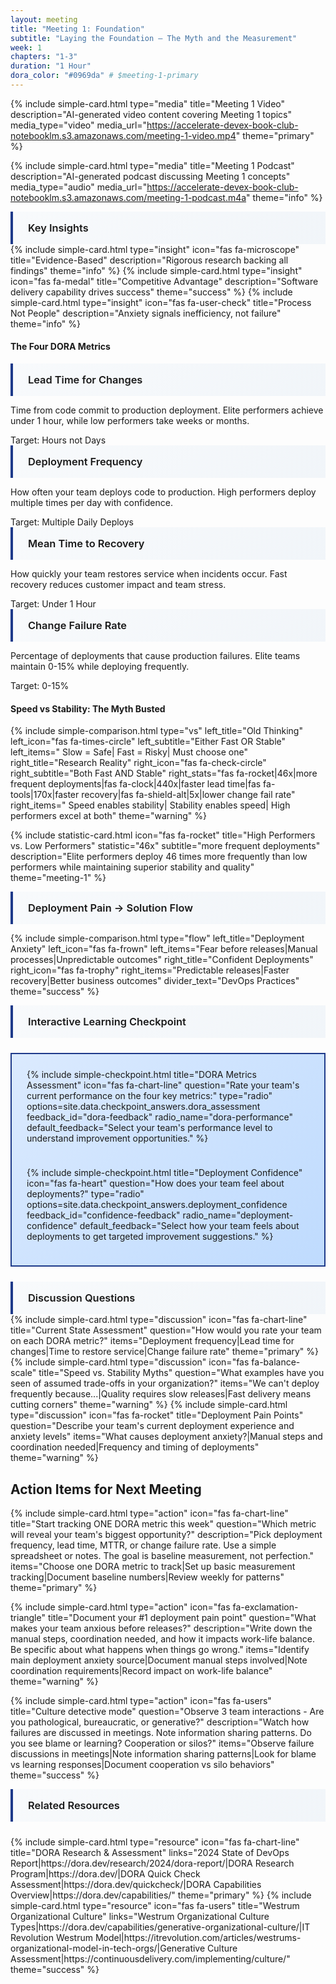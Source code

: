 ```yaml
---
layout: meeting
title: "Meeting 1: Foundation"
subtitle: "Laying the Foundation – The Myth and the Measurement"
week: 1
chapters: "1-3"
duration: "1 Hour"
dora_color: "#0969da" # $meeting-1-primary
---
```


{% include simple-card.html
  type="media"
  title="Meeting 1 Video"
  description="AI-generated video content covering Meeting 1 topics"
  media_type="video"
  media_url="https://accelerate-devex-book-club-notebooklm.s3.amazonaws.com/meeting-1-video.mp4"
  theme="primary"
%}

{% include simple-card.html
  type="media"
  title="Meeting 1 Podcast"
  description="AI-generated podcast discussing Meeting 1 concepts"
  media_type="audio"
  media_url="https://accelerate-devex-book-club-notebooklm.s3.amazonaws.com/meeting-1-podcast.m4a"
  theme="info"
%}

### Key Insights

<div class="learning-grid" markdown="0">
  {% include simple-card.html type="insight" icon="fas fa-microscope" title="Evidence-Based" description="Rigorous research backing all findings" theme="info" %}
  {% include simple-card.html type="insight" icon="fas fa-medal" title="Competitive Advantage" description="Software delivery capability drives success" theme="success" %}
  {% include simple-card.html type="insight" icon="fas fa-user-check" title="Process Not People" description="Anxiety signals inefficiency, not failure" theme="info" %}
</div>

#### The Four DORA Metrics

<div class="learning-highlights" markdown="0">
<div class="highlight-grid">
<div class="highlight-card meeting-1">
<div class="highlight-icon">
<i class="fas fa-chart-line"></i>
</div>
<h3>Lead Time for Changes</h3>
<p>Time from code commit to production deployment. Elite performers achieve under 1 hour, while low performers take weeks or months.</p>
<div class="meeting-badge">
<span>Target:</span>
<span>Hours not Days</span>
</div>
</div>

<div class="highlight-card meeting-1">
<div class="highlight-icon">
<i class="fas fa-rocket"></i>
</div>
<h3>Deployment Frequency</h3>
<p>How often your team deploys code to production. High performers deploy multiple times per day with confidence.</p>
<div class="meeting-badge">
<span>Target:</span>
<span>Multiple Daily Deploys</span>
</div>
</div>

<div class="highlight-card meeting-1">
<div class="highlight-icon">
<i class="fas fa-clock"></i>
</div>
<h3>Mean Time to Recovery</h3>
<p>How quickly your team restores service when incidents occur. Fast recovery reduces customer impact and team stress.</p>
<div class="meeting-badge">
<span>Target:</span>
<span>Under 1 Hour</span>
</div>
</div>

<div class="highlight-card meeting-1">
<div class="highlight-icon">
<i class="fas fa-exclamation-triangle"></i>
</div>
<h3>Change Failure Rate</h3>
<p>Percentage of deployments that cause production failures. Elite teams maintain 0-15% while deploying frequently.</p>
<div class="meeting-badge">
<span>Target:</span>
<span>0-15%</span>
</div>
</div>
</div>
</div>

#### Speed vs Stability: The Myth Busted

{% include simple-comparison.html
  type="vs"
  left_title="Old Thinking"
  left_icon="fas fa-times-circle"
  left_subtitle="Either Fast OR Stable"
  left_items="<i class='fas fa-turtle'></i> Slow = Safe|<i class='fas fa-running'></i> Fast = Risky|<i class='fas fa-balance-scale'></i> Must choose one"
  right_title="Research Reality"
  right_icon="fas fa-check-circle"
  right_subtitle="Both Fast AND Stable"
  right_stats="fas fa-rocket|46x|more frequent deployments|fas fa-clock|440x|faster lead time|fas fa-tools|170x|faster recovery|fas fa-shield-alt|5x|lower change fail rate"
  right_items="<i class='fas fa-bolt'></i> Speed enables stability|<i class='fas fa-shield-alt'></i> Stability enables speed|<i class='fas fa-chart-bar'></i> High performers excel at both"
  theme="warning"
%}

{% include statistic-card.html
  icon="fas fa-rocket"
  title="High Performers vs. Low Performers"
  statistic="46x"
  subtitle="more frequent deployments"
  description="Elite performers deploy 46 times more frequently than low performers while maintaining superior stability and quality"
  theme="meeting-1"
%}

### Deployment Pain → Solution Flow

{% include simple-comparison.html
  type="flow"
  left_title="Deployment Anxiety"
  left_icon="fas fa-frown"
  left_items="Fear before releases|Manual processes|Unpredictable outcomes"
  right_title="Confident Deployments"
  right_icon="fas fa-trophy"
  right_items="Predictable releases|Faster recovery|Better business outcomes"
  divider_text="DevOps Practices"
  theme="success"
%}

### Interactive Learning Checkpoint

<div class="learning-checkpoint" markdown="0">
  {% include simple-checkpoint.html 
    title="DORA Metrics Assessment"
    icon="fas fa-chart-line"
    question="Rate your team's current performance on the four key metrics:"
    type="radio"
    options=site.data.checkpoint_answers.dora_assessment
    feedback_id="dora-feedback"
    radio_name="dora-performance"
    default_feedback="Select your team's performance level to understand improvement opportunities."
  %}

{% include simple-checkpoint.html
    title="Deployment Confidence"
    icon="fas fa-heart"
    question="How does your team feel about deployments?"
    type="radio"
    options=site.data.checkpoint_answers.deployment_confidence
    feedback_id="confidence-feedback"
    radio_name="deployment-confidence"
    default_feedback="Select how your team feels about deployments to get targeted improvement suggestions."
  %}

</div>

### Discussion Questions

<div class="discussion-grid" markdown="0">
  {% include simple-card.html type="discussion" icon="fas fa-chart-line" title="Current State Assessment" question="How would you rate your team on each DORA metric?" items="Deployment frequency|Lead time for changes|Time to restore service|Change failure rate" theme="primary" %}
  {% include simple-card.html type="discussion" icon="fas fa-balance-scale" title="Speed vs. Stability Myths" question="What examples have you seen of assumed trade-offs in your organization?" items="We can't deploy frequently because...|Quality requires slow releases|Fast delivery means cutting corners" theme="warning" %}
  {% include simple-card.html type="discussion" icon="fas fa-rocket" title="Deployment Pain Points" question="Describe your team's current deployment experience and anxiety levels" items="What causes deployment anxiety?|Manual steps and coordination needed|Frequency and timing of deployments" theme="warning" %}
</div>

## Action Items for Next Meeting

<div class="discussion-grid" markdown="0">
  {% include simple-card.html 
    type="action"
    icon="fas fa-chart-line"
    title="Start tracking ONE DORA metric this week"
    question="Which metric will reveal your team's biggest opportunity?"
    description="Pick deployment frequency, lead time, MTTR, or change failure rate. Use a simple spreadsheet or notes. The goal is baseline measurement, not perfection."
    items="Choose one DORA metric to track|Set up basic measurement tracking|Document baseline numbers|Review weekly for patterns"
    theme="primary"
  %}

{% include simple-card.html
    type="action"
    icon="fas fa-exclamation-triangle"
    title="Document your #1 deployment pain point"
    question="What makes your team anxious before releases?"
    description="Write down the manual steps, coordination needed, and how it impacts work-life balance. Be specific about what happens when things go wrong."
    items="Identify main deployment anxiety source|Document manual steps involved|Note coordination requirements|Record impact on work-life balance"
    theme="warning"
  %}

{% include simple-card.html
    type="action"
    icon="fas fa-users"
    title="Culture detective mode"
    question="Observe 3 team interactions - Are you pathological, bureaucratic, or generative?"
    description="Watch how failures are discussed in meetings. Note information sharing patterns. Do you see blame or learning? Cooperation or silos?"
    items="Observe failure discussions in meetings|Note information sharing patterns|Look for blame vs learning responses|Document cooperation vs silo behaviors"
    theme="success"
  %}

</div>

### Related Resources

<div class="resource-grid" markdown="0">
  {% include simple-card.html type="resource" icon="fas fa-chart-line" title="DORA Research & Assessment" links="2024 State of DevOps Report|https://dora.dev/research/2024/dora-report/|DORA Research Program|https://dora.dev/|DORA Quick Check Assessment|https://dora.dev/quickcheck/|DORA Capabilities Overview|https://dora.dev/capabilities/" theme="primary" %}
  {% include simple-card.html type="resource" icon="fas fa-users" title="Westrum Organizational Culture" links="Westrum Organizational Culture Types|https://dora.dev/capabilities/generative-organizational-culture/|IT Revolution Westrum Model|https://itrevolution.com/articles/westrums-organizational-model-in-tech-orgs/|Generative Culture Assessment|https://continuousdelivery.com/implementing/culture/" theme="success" %}
</div>

<style>
/* Meeting 1 specific styling - checkpoint styling now handled by includes */
.learning-checkpoint {
  display: grid;
  grid-template-columns: repeat(auto-fit, minmax(300px, 1fr));
  gap: 1.5rem;
  margin: 1.5rem 0;
  padding: 1.5rem;
  background: linear-gradient(135deg, #dbeafe, #bfdbfe);
  
  border: 2px solid #1E3A8A;
}

/* Responsive Design for Checkpoint */
@media (max-width: 768px) {
  .learning-checkpoint {
    grid-template-columns: 1fr;
    padding: 1rem;
  }
}

/* DORA Metrics Grid */
.dora-metrics-grid {
  display: grid;
  grid-template-columns: repeat(2, 1fr);
  gap: 1.25rem;
  margin: 1.5rem 0;
  max-width: 900px;
}

.metric-card {
  background: white;
  
  padding: 1.5rem;
  text-align: left;
  box-shadow: 0 4px 15px rgba(0, 0, 0, 0.08);
  transition: all 0.3s ease;
  border: 2px solid transparent;
  position: relative;
  overflow: hidden;
  display: flex;
  flex-direction: column;
}

.metric-card::before {
  content: '';
  position: absolute;
  top: 0;
  left: 0;
  right: 0;
  height: 4px;
}

.metric-card.lead-time {
  border-color: #2196F3;
}

.metric-card.lead-time::before {
  background: linear-gradient(90deg, #2196F3, #1976d2);
}

.metric-card.deploy-frequency {
  border-color: #4CAF50;
}

.metric-card.deploy-frequency::before {
  background: linear-gradient(90deg, #4CAF50, #388e3c);
}

.metric-card.restore-time {
  border-color: #FF9800;
}

.metric-card.restore-time::before {
  background: linear-gradient(90deg, #FF9800, #f57c00);
}

.metric-card.change-fail {
  border-color: #f44336;
}

.metric-card.change-fail::before {
  background: linear-gradient(90deg, #f44336, #d32f2f);
}

.metric-card:hover {
  transform: translateY(-6px);
  box-shadow: 0 15px 40px rgba(0, 0, 0, 0.15);
}

/* H3 Themed Styling */
h3 {
  border-left: 4px solid #1E3A8A;
  background: linear-gradient(135deg, #f8fafc, #f1f5f9);
  padding: 1rem 1.5rem;
  margin: 0;
  font-weight: 600;
}

/* Icons integrated into headers */
h3 i, h4 i {
  margin-right: 0.5rem;
  color: inherit;
}

.metric-icon {
  font-size: 3rem;
  margin-bottom: 1rem;
  display: block;
}

.metric-title {
  margin: 0 0 0.75rem 0;
  font-size: 1.2rem;
  font-weight: 700;
  color: #333;
  display: flex;
  align-items: center;
  gap: 0.5rem;
}

.metric-description {
  color: #666;
  font-size: 0.9rem;
  line-height: 1.4;
  margin-bottom: auto;
  flex-grow: 1;
}

.metric-goal {
  background: linear-gradient(135deg, #f3f4f6, #e5e7eb);
  color: #374151;
  padding: 0.5rem 1rem;
  
  font-size: 0.8rem;
  font-weight: 600;
  width: 100%;
  text-align: center;
  border: 2px solid #d1d5db;
  margin-top: 1rem;
}

/* Myth Buster Section */
.myth-buster {
  display: flex;
  align-items: center;
  justify-content: space-between;
  gap: 1.5rem;
  margin: 1.5rem 0;
  padding: 1.5rem;
  background: linear-gradient(135deg, #dbeafe, #bfdbfe);
  
  border: 2px solid #1E3A8A;
}

.myth-side, .reality-side {
  flex: 1;
  text-align: center;
}

.myth-icon, .reality-icon {
  font-size: 3rem;
  margin-bottom: 1rem;
  display: block;
}

.myth-side h3, .reality-side h3 {
  margin: 0 0 1rem 0;
  font-size: 1.4rem;
  font-weight: 700;
}

.myth-side h3 {
  color: #d32f2f;
}

.reality-side h3 {
  color: #2e7d32;
}

.myth-content p, .reality-content p {
  font-weight: 600;
  margin-bottom: 1rem;
  font-size: 1.1rem;
}

.myth-content ul, .reality-content ul {
  list-style: none;
  padding: 0;
  margin: 0;
}

.myth-content li, .reality-content li {
  padding: 0.3rem 0;
  font-size: 0.95rem;
}

.vs-divider {
  font-size: 2rem;
  font-weight: bold;
  color: #1E3A8A;
  background: white;
  width: 60px;
  height: 60px;
  border-radius: 50%;
  display: flex;
  align-items: center;
  justify-content: center;
  border: 3px solid #1E3A8A;
}

/* Deployment Flow */
.deployment-flow {
  display: flex;
  align-items: center;
  justify-content: center;
  gap: 1.5rem;
  margin: 1.5rem 0;
  padding: 1.5rem;
  background: linear-gradient(135deg, #dbeafe, #bfdbfe);
  
  border: 2px solid #1E3A8A;
}

.flow-problem, .flow-solution, .flow-result {
  flex: 1;
  text-align: center;
  max-width: 250px;
}

.problem-icon, .solution-icon, .result-icon {
  font-size: 2.5rem;
  margin-bottom: 1rem;
  display: block;
}

.flow-problem h4, .flow-solution h4, .flow-result h4 {
  margin: 0 0 1rem 0;
  font-size: 1.2rem;
  font-weight: 600;
  color: #1e40af;
}

.flow-problem ul, .flow-solution ul, .flow-result ul {
  list-style: none;
  padding: 0;
  margin: 0;
  font-size: 0.9rem;
}

.flow-problem li, .flow-solution li, .flow-result li {
  padding: 0.25rem 0;
}

.flow-arrow {
  font-size: 2rem;
  color: #1E3A8A;
  font-weight: bold;
}

/* Insights Grid */
.insights-grid {
  display: grid;
  grid-template-columns: repeat(3, 1fr);
  gap: 1.5rem;
  margin: 3rem 0;
}

.insight-card {
  background: linear-gradient(135deg, #f8f9fa, #e9ecef);
  
  padding: 1.5rem;
  text-align: center;
  box-shadow: 0 4px 15px rgba(0, 0, 0, 0.08);
  transition: all 0.3s ease;
  border-left: 4px solid #1E3A8A;
}

.insight-card:hover {
  transform: translateY(-2px);
  box-shadow: 0 8px 25px rgba(0, 0, 0, 0.12);
}

.insight-icon {
  font-size: 2.5rem;
  margin-bottom: 1rem;
  display: block;
}

.insight-card h4 {
  margin: 0 0 0.75rem 0;
  color: #1e40af;
  font-size: 1.1rem;
  font-weight: 600;
}

.insight-card p {
  color: #666;
  font-size: 0.9rem;
  margin: 0;
  line-height: 1.4;
}

/* Responsive Design */
@media (max-width: 768px) {
  .dora-metrics-grid {
    grid-template-columns: 1fr;
    gap: 1.5rem;
  }

  .myth-buster {
    flex-direction: column;
    gap: 1rem;
  }

  .vs-divider {
    transform: none;
    width: 50px;
    height: 50px;
    font-size: 1.5rem;
  }

  .deployment-flow {
    flex-direction: column;
    gap: 1rem;
  }

  .flow-arrow {
    transform: rotate(90deg);
    font-size: 1.5rem;
  }

  .insights-grid {
    grid-template-columns: 1fr;
  }

  .metric-card, .insight-card {
    padding: 1.5rem;
  }

  .myth-side, .reality-side {
    max-width: 100%;
  }
}

/* Westrum Culture Types Styling */
.culture-types-diagram {
  display: grid;
  grid-template-columns: repeat(3, 1fr);
  gap: 2rem;
  margin: 3rem 0;
  max-width: 1000px;
}

.culture-card {
  background: white;
  
  padding: 2rem;
  text-align: center;
  box-shadow: 0 8px 25px rgba(0, 0, 0, 0.1);
  transition: all 0.3s ease;
  border: 3px solid transparent;
  position: relative;
  overflow: hidden;
}

.culture-card::before {
  content: '';
  position: absolute;
  top: 0;
  left: 0;
  right: 0;
  height: 4px;
}

.culture-card.pathological {
  border-color: #f44336;
}

.culture-card.pathological::before {
  background: linear-gradient(90deg, #f44336, #d32f2f);
}

.culture-card.pathological .culture-icon {
  color: #f44336;
}

.culture-card.bureaucratic {
  border-color: #1E3A8A;
}

.culture-card.bureaucratic::before {
  background: linear-gradient(90deg, #1E3A8A, #1d4ed8);
}

.culture-card.bureaucratic .culture-icon {
  color: #1E3A8A;
}

.culture-card.generative {
  border-color: #1E3A8A;
}

.culture-card.generative::before {
  background: linear-gradient(90deg, #1E3A8A, #1d4ed8);
}

.culture-card.generative .culture-icon {
  color: #1E3A8A;
}

.culture-card:hover {
  transform: translateY(-4px);
  box-shadow: 0 12px 35px rgba(0, 0, 0, 0.15);
}

.culture-icon {
  font-size: 3rem;
  margin-bottom: 1rem;
  display: block;
}

.culture-card h3 {
  margin: 0 0 0.5rem 0;
  font-size: 1.5rem;
  font-weight: 700;
}

.culture-subtitle {
  color: #666;
  font-size: 0.9rem;
  margin-bottom: 1.5rem;
  font-style: italic;
}

.culture-traits {
  list-style: none;
  padding: 0;
  margin: 0;
}

.culture-traits li {
  padding: 0.4rem 0;
  font-size: 0.9rem;
  text-align: left;
  display: flex;
  align-items: center;
  gap: 0.5rem;
}

.culture-traits li i {
  width: 16px;
  text-align: center;
  flex-shrink: 0;
}

/* Performance Statistics Styling */
.performance-stats {
  display: grid;
  grid-template-columns: repeat(3, 1fr);
  gap: 1rem;
  margin: 1rem 0;
  padding: 1rem 0;
  border-top: 2px solid #dbeafe;
  border-bottom: 2px solid #dbeafe;
}

.stat-item {
  text-align: center;
  padding: 0.5rem;
  background: linear-gradient(135deg, #f8f9fa, #e9ecef);
  
  display: flex;
  flex-direction: column;
  align-items: center;
  gap: 0.25rem;
  font-size: 0.85rem;
  color: #1e40af;
  font-weight: 500;
}

.stat-item i {
  font-size: 1.2rem;
  color: #1E3A8A;
}

.stat-item strong {
  font-size: 1.1rem;
  color: #1e40af;
}

@media (max-width: 768px) {
  .culture-types-diagram {
    grid-template-columns: 1fr;
    gap: 1.5rem;
  }

  .performance-stats {
    grid-template-columns: 1fr;
    gap: 0.5rem;
  }

  .stat-item {
    font-size: 0.8rem;
  }
}

/* Discussion Questions Styling */
.discussion-questions-grid {
  display: grid;
  grid-template-columns: repeat(auto-fit, minmax(300px, 1fr));
  gap: 1.5rem;
  margin: 2rem 0;
}

.discussion-card {
  background: linear-gradient(135deg, #f8fafc, #e9ecef);
  padding: 1.5rem;
  border-top: 4px solid #1E3A8A;
  box-shadow: 0 4px 15px rgba(30, 58, 138, 0.1);
  transition: all 0.3s ease;
  position: relative;
  overflow: hidden;
}

.discussion-card:hover {
  transform: translateY(-4px);
  box-shadow: 0 8px 25px rgba(30, 58, 138, 0.2);
  border-top-color: #1e40af;
}

.discussion-header {
  display: flex;
  align-items: center;
  gap: 0.75rem;
  margin-bottom: 1rem;
}

.discussion-header i {
  color: #1E3A8A;
  font-size: 1.2rem;
}

.discussion-header h4 {
  margin: 0;
  font-size: 1.1rem;
  font-weight: 600;
}

.discussion-content p {
  margin: 0 0 1rem 0;
  color: #374151;
  font-weight: 500;
  font-size: 0.95rem;
}

.discussion-prompts {
  display: flex;
  flex-direction: column;
  gap: 0.5rem;
}

.discussion-prompts span {
  color: #6b7280;
  font-size: 0.85rem;
  padding-left: 0.5rem;
  border-left: 2px solid #e5e7eb;
  line-height: 1.4;
}

/* Action Checklist Styling */
.action-checklist {
  background: linear-gradient(135deg, #f8fafc, #e9ecef);
  padding: 2rem;
  border-left: 4px solid #1E3A8A;
  margin: 2rem 0;
}

.checklist-intro {
  font-weight: 500;
  color: #1e40af;
  margin-bottom: 1.5rem;
  font-size: 1rem;
}

.checklist-item {
  margin-bottom: 1.5rem;
  padding: 1rem;
  background: white;
  
  box-shadow: 0 2px 8px rgba(0,0,0,0.05);
  transition: all 0.3s ease;
}

.checklist-item:hover {
  transform: translateX(4px);
  box-shadow: 0 4px 15px rgba(30, 58, 138, 0.1);
}

.action-checkbox {
  width: 20px;
  height: 20px;
  margin-right: 0.75rem;
  accent-color: #1E3A8A;
  cursor: pointer;
}

.action-label {
  display: flex;
  align-items: flex-start;
  gap: 0.75rem;
  cursor: pointer;
  font-size: 0.95rem;
  line-height: 1.4;
  margin-bottom: 0.75rem;
}

.action-label i {
  color: #1E3A8A;
  font-size: 1.1rem;
  margin-top: 0.1rem;
  flex-shrink: 0;
}

.action-label strong {
  color: #1e40af;
}

.action-details {
  font-size: 0.85rem;
  color: #6b7280;
  line-height: 1.5;
  margin-left: 2.5rem;
  padding-top: 0.5rem;
  border-top: 1px solid #f3f4f6;
}

.checklist-item input[type="checkbox"]:checked + .action-label {
  opacity: 0.7;
  text-decoration: line-through;
}

/* Resource Grid Styling */
.resource-grid {
  display: grid;
  grid-template-columns: repeat(auto-fit, minmax(300px, 1fr));
  gap: 1.5rem;
  margin-top: 1.5rem;
}

.resource-card {
  background: white;
  padding: 1.5rem;
  
  box-shadow: 0 4px 15px rgba(0,0,0,0.1);
  transition: all 0.3s ease;
}

.resource-card:hover {
  transform: translateY(-2px);
  box-shadow: 0 8px 25px rgba(30, 58, 138, 0.15);
}

.resource-card h4 {
  margin-bottom: 1rem;
  color: #1E3A8A;
  font-size: 1.1rem;
  font-weight: 600;
}

.resource-card h4 i {
  margin-right: 0.5rem;
}

.resource-card ul {
  list-style: none;
  padding: 0;
  margin: 0;
}

.resource-card li {
  padding: 0.5rem 0;
  border-bottom: 1px solid #f0f0f0;
}

.resource-card li:last-child {
  border-bottom: none;
}

.resource-card a {
  color: #1E3A8A;
  text-decoration: none;
  font-weight: 500;
  transition: color 0.3s ease;
}

.resource-card a:hover {
  color: #1e40af;
  text-decoration: underline;
}


/* Responsive adjustments for Related Resources */
@media (max-width: 768px) {
  .related-resources {
    grid-template-columns: repeat(auto-fit, minmax(250px, 1fr));
    gap: 1rem;
    padding: 1.5rem;
  }
  
  .resource-category {
    padding: 1.25rem;
  }
  
  .resource-category h4 {
    font-size: 1rem;
  }
  
  .resource-links li {
    font-size: 0.85rem;
    margin-bottom: 0.5rem;
  }
}

@media (max-width: 480px) {
  .related-resources {
    grid-template-columns: 1fr;
    padding: 1rem;
  }
  
  .resource-category {
    padding: 1rem;
  }
}
</style>

<!-- JavaScript now handled by checkpoint-card.html includes -->

